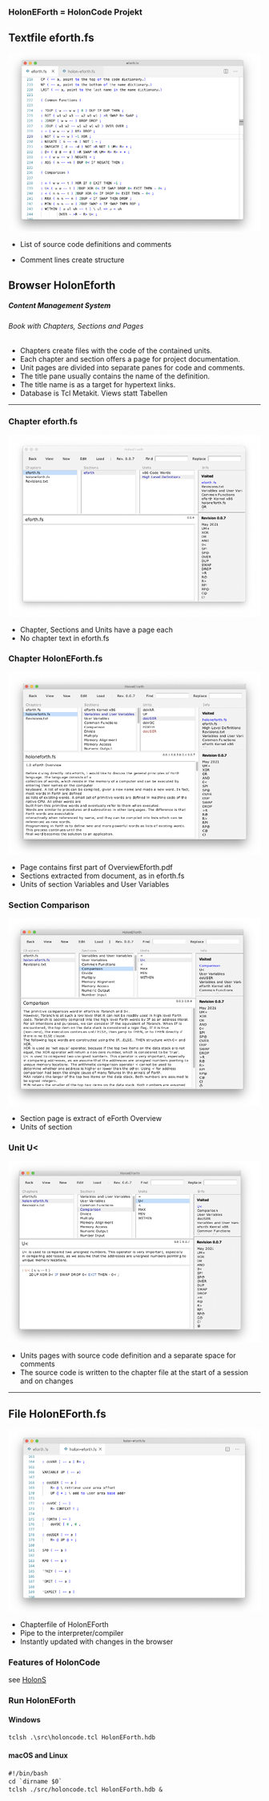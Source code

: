 ### HolonEForth = HolonCode Projekt



## Textfile eforth.fs

![EForth-File](./Reference/efBilder/EForth-File.png)

- List of source code definitions and comments

- Comment lines create structure



## Browser HolonEforth

##### Content Management System

###### Book with Chapters, Sections and Pages

- Chapters create files with the code of the contained units. 
- Each chapter and section offers a page for project documentation. 
- Unit pages are divided into separate panes for code and comments. 
- The title pane usually contains the name of the definition. 
- The title name is as a target for hypertext links. 
- Database is Tcl Metakit.  Views statt Tabellen 



---



### Chapter eforth.fs

![EForth-Chapter](./Reference/efBilder/EForth-Chapter.png)

- Chapter, Sections and Units have a page each
- No chapter text in eforth.fs



### Chapter HolonEForth.fs

![HolonEForth-Chapter](./Reference/efBilder/HolonEForth-Chapter.png)

- Page contains first part of OverviewEforth.pdf
- Sections extracted from document, as in eforth.fs
- Units of section Variables and User Variables



### Section Comparison

![HolonEForth-Section](./Reference/efBilder/HolonEForth-Section.png)


- Section page is extract of eForth Overview 
- Units of section



### Unit U<

![HolonEForth-Unit](./Reference/efBilder/HolonEForth-Unit.png)

- Units pages with source code definition and a separate space for comments
- The source code is written to the chapter file at the start of a session and on changes




---

## File HolonEForth.fs

![HolonEForth-File](./Reference/efBilder/HolonEForth-File.png)

- Chapterfile of HolonEForth
- Pipe to the interpreter/compiler
- Instantly updated with changes in the browser



### Features of HolonCode

see [HolonS](https://holonforth.com/holons.html)



### Run HolonEForth

#### Windows

```
tclsh .\src\holoncode.tcl HolonEForth.hdb
````

#### macOS and Linux

````
#!/bin/bash
cd `dirname $0` 
tclsh ./src/holoncode.tcl HolonEForth.hdb &
````


